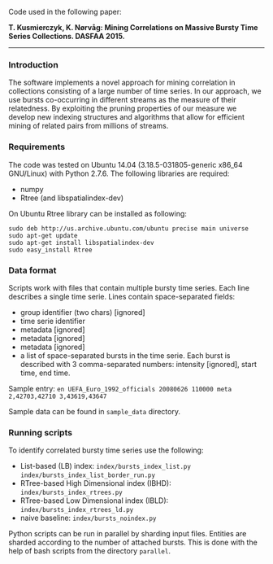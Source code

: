 Code used in the following paper:

**T. Kusmierczyk, K. Nørvåg: Mining Correlations on Massive Bursty Time Series Collections. DASFAA 2015.**

-----------------------------------------------------------------------------------------------------------------

### Introduction

The software implements a novel approach for mining correlation in collections consisting
of a large number of time series. In our approach, we use bursts co-occurring in
different streams as the measure of their relatedness. By exploiting the pruning
properties of our measure we develop new indexing structures and algorithms
that allow for efficient mining of related pairs from millions of streams. 

### Requirements

The code was tested on Ubuntu 14.04 (3.18.5-031805-generic x86_64 GNU/Linux) with Python 2.7.6. The following libraries are required:
* numpy
* Rtree (and libspatialindex-dev)

On Ubuntu Rtree library can be installed as following:
```
sudo deb http://us.archive.ubuntu.com/ubuntu precise main universe
sudo apt-get update
sudo apt-get install libspatialindex-dev
sudo easy_install Rtree
```

### Data format

Scripts work with files that contain multiple bursty time series. 
Each line describes a single time serie. 
Lines contain space-separated fields: 
* group identifier (two chars) [ignored]
* time serie identifier 
* metadata [ignored]
* metadata [ignored]
* metadata [ignored]
* a list of space-separated bursts in the time serie.
Each burst is described with 3 comma-separated numbers: intensity [ignored], start time, end time.

Sample entry:
`en UEFA_Euro_1992_officials 20080626 110000 meta 2,42703,42710 3,43619,43647`

Sample data can be found in `sample_data` directory.


### Running scripts

To identify correlated bursty time series use the following:
* List-based (LB) index: `index/bursts_index_list.py` `index/bursts_index_list_border_run.py`
* RTree-based High Dimensional index (IBHD): `index/bursts_index_rtrees.py`
* RTree-based Low Dimensional index (IBLD): `index/bursts_index_rtrees_ld.py`
* naive baseline: `index/bursts_noindex.py`

Python scripts can be run in parallel by sharding input files.
Entities are sharded according to the number of attached bursts.
This is done with the help of bash scripts from the directory `parallel`.

